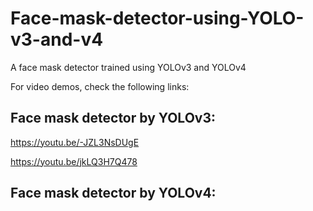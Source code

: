 # Face-mask-detector-using-YOLO-v3-and-v4
A face mask detector trained using YOLOv3 and YOLOv4



For video demos, check the following links:

## Face mask detector by YOLOv3:

https://youtu.be/-JZL3NsDUgE

https://youtu.be/jkLQ3H7Q478



## Face mask detector by YOLOv4:
